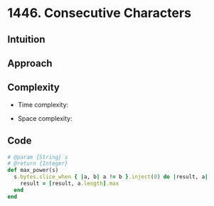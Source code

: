# 1446. Consecutive Characters

## Intuition

## Approach
<!-- Describe your approach to solving the problem. -->

## Complexity

- Time complexity:
<!-- Add your time complexity here, e.g. $$O(n)$$ -->

- Space complexity:
<!-- Add your space complexity here, e.g. $$O(n)$$ -->

## Code

```ruby
# @param {String} s
# @return {Integer}
def max_power(s)
  s.bytes.slice_when { |a, b| a != b }.inject(0) do |result, a|
    result = [result, a.length].max
  end
end
```
